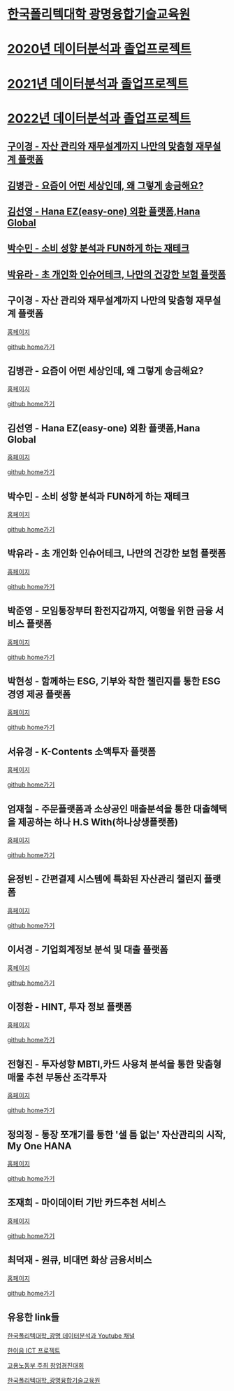# <a href="https://koposoftware.github.io/2020">한국폴리텍대학 광명융합기술교육원</a>
# <a href="https://koposoftware.github.io/2020">2020년 데이터분석과 졸업프로젝트</a>
# <a href="https://koposoftware.github.io/2021">2021년 데이터분석과 졸업프로젝트</a> 
# <a href="https://koposoftware.github.io/2022">2022년 데이터분석과 졸업프로젝트</a>

## <a href="https://koposoftware.github.io/2022_1_ekkoo">구이경 - 자산 관리와 재무설계까지 나만의 맞춤형 재무설계 플랫폼 </a>

## <a href="https://koposoftware.github.io/2022_1_ekkoo">김병관 -	요즘이 어떤 세상인데, 왜 그렇게 송금해요?  </a>

## <a href="https://koposoftware.github.io/2022_1_ekkoo"> 김선영 -	Hana EZ(easy-one) 외환 플랫폼,Hana Global  </a>

## <a href="https://koposoftware.github.io/2022_1_ekkoo">박수민 - 소비 성향 분석과 FUN하게 하는 재테크  </a>

## <a href="https://koposoftware.github.io/2022_1_ekkoo">박유라 - 초 개인화 인슈어테크, 나만의 건강한 보험 플랫폼  </a>


## 구이경 - 자산 관리와 재무설계까지 나만의 맞춤형 재무설계 플랫폼
<p><a href="https://koposoftware.github.io/2022_1_ekkoo">홈페이지</a></p>
<p><a href="https://github.com/koposoftware/2022_1_ekkoo">github home가기</a></p>


## 김병관 -	요즘이 어떤 세상인데, 왜 그렇게 송금해요? 
<p><a href="https://koposoftware.github.io/2022_2_bgkim">홈페이지</a></p>
<p><a href="https://github.com/koposoftware/2022_2_bgkim">github home가기</a></p>


## 김선영 -	Hana EZ(easy-one) 외환 플랫폼,Hana Global 
<p><a href="https://koposoftware.github.io/2022_3_sykim">홈페이지</a></p>
<p><a href="https://github.com/koposoftware/2022_3_sykim">github home가기</a></p>


## 박수민 - 소비 성향 분석과 FUN하게 하는 재테크 
<p><a href="https://koposoftware.github.io/2022_4_smpark">홈페이지</a></p>
<p><a href="https://github.com/koposoftware/2022_4_smpark">github home가기</a></p>


## 박유라 - 초 개인화 인슈어테크, 나만의 건강한 보험 플랫폼 
<p><a href="https://koposoftware.github.io/2022_5_yrpark">홈페이지</a></p>
<p><a href="https://github.com/koposoftware/2022_5_yrpark">github home가기</a></p>


## 박준영 - 모임통장부터 환전지갑까지, 여행을 위한 금융 서비스 플랫폼
<p><a href="https://koposoftware.github.io/2022_6_jypark">홈페이지</a></p>
<p><a href="https://github.com/koposoftware/2022_6_jypark">github home가기</a></p>


## 박현성 - 함께하는 ESG, 기부와 착한 챌린지를 통한 ESG 경영 제공 플랫폼
<p><a href="https://koposoftware.github.io/2022_7_hspark">홈페이지</a></p>
<p><a href="https://github.com/koposoftware/2022_7_hspark">github home가기</a></p>


## 서유경 - K-Contents 소액투자 플랫폼
<p><a href="https://koposoftware.github.io/2022_8_ykseo">홈페이지</a></p>
<p><a href="https://github.com/koposoftware/2022_8_ykseo">github home가기</a></p>


## 엄재철 - 주문플랫폼과 소상공인 매출분석을 통한 대출혜택을 제공하는 하나 H.S With(하나상생플랫폼)
<p><a href="https://koposoftware.github.io/2022_9_jcum">홈페이지</a></p>
<p><a href="https://github.com/koposoftware/2022_9_jcum">github home가기</a></p>


## 윤정빈 - 간편결제 시스템에 특화된 자산관리 챌린지 플랫폼
<p><a href="https://koposoftware.github.io/2022_10_jbyoon">홈페이지</a></p>
<p><a href="https://github.com/koposoftware/2022_10_jbyoon">github home가기</a></p>


## 이서경 - 기업회계정보 분석 및 대출 플랫폼
<p><a href="https://koposoftware.github.io/2022_11_sklee">홈페이지</a></p>
<p><a href="https://github.com/koposoftware/2022_11_sklee">github home가기</a></p>


## 이정환 - HINT, 투자 정보 플랫폼
<p><a href="https://koposoftware.github.io/2022_12_jhlee">홈페이지</a></p>
<p><a href="https://github.com/koposoftware/2022_12_jhlee">github home가기</a></p>


## 전형진 - 투자성향 MBTI,카드 사용처 분석을 통한 맞춤형 매물 추천 부동산 조각투자 
<p><a href="https://koposoftware.github.io/2022_13_hjjeon">홈페이지</a></p>
<p><a href="https://github.com/koposoftware/2022_13_hjjeon">github home가기</a></p>


## 정의정 -	통장 쪼개기를 통한 '샐 틈 없는' 자산관리의 시작, My One HANA
<p><a href="https://koposoftware.github.io/2022_14_ujjeong">홈페이지</a></p>
<p><a href="https://github.com/koposoftware/2022_14_ujjeong">github home가기</a></p>


## 조재희 - 마이데이터 기반 카드추천 서비스 
<p><a href="https://koposoftware.github.io/2022_15_jhjo">홈페이지</a></p>
<p><a href="https://github.com/koposoftware/2022_15_jhjo">github home가기</a></p>


## 최덕재 -	원큐, 비대면 화상 금융서비스
<p><a href="https://koposoftware.github.io/2022_16_djchoi">홈페이지</a></p>
<p><a href="https://github.com/koposoftware/2022_16_djchoi">github home가기</a></p>


## 유용한 link들 
<p><a href="https://www.youtube.com/channel/UCwTOdBeKnZo83qTpqc8-rTQ/featured?view_as=subscriber">한국폴리텍대학_광명 데이터분석과 Youtube 채널</a></p>
<p><a href="https://www.hanium.or.kr/">한이음 ICT 프로젝트 </a></p>
<p><a href="http://www.kopostartup.or.kr/">고용노동부 주최 창업경진대회 </a></p>
<p><a href="https://www.kopo.ac.kr/gm">한국폴리텍대학_광명융합기술교육원</a></p> 

